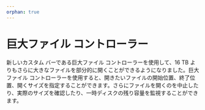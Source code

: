 ```yaml
---
orphan: true
---
```

# 巨大ファイル コントローラー

新しいカスタム バーである巨大ファイル コントローラーを使用して、16 TB よりもさらに大きなファイルを部分的に開くことができるようになりました。巨大ファイル コントローラーを使用すると、開きたいファイルの開始位置、終了位置、開くサイズを指定することができます。さらにファイルを開くのを中止したり、実際のサイズを確認したり、一時ディスクの残り容量を監視することができます。
